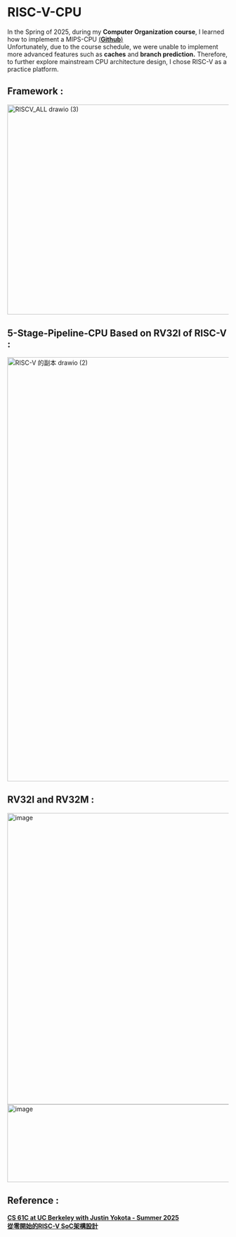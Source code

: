 # RISC-V-CPU
In the Spring of 2025, during my **Computer Organization course**, I learned how to implement a MIPS-CPU [(**Github**)](https://github.com/akira2963753/MIPS-5-stage-pipelined-CPU)   
Unfortunately, due to the course schedule, we were unable to implement more advanced features such as **caches** and **branch prediction.** Therefore, to further explore mainstream CPU architecture design, I chose RISC-V as a practice platform.  
  
## Framework :  
<img width="617.4" height="477.4" alt="RISCV_ALL drawio (3)" src="https://github.com/user-attachments/assets/9d67d304-47b1-4591-be26-7a1e44f2c6ed" />   
  
## 5-Stage-Pipeline-CPU Based on RV32I of RISC-V  :    
<img width="2147" height="964" alt="RISC-V 的副本 drawio (2)" src="https://github.com/user-attachments/assets/8f9f5783-ba46-4b96-a9de-866a14257a65" />  

## RV32I and RV32M :  
<img width="570" height="662" alt="image" src="https://github.com/user-attachments/assets/17bd8742-7456-4b52-8ced-78caf17fa577" />  
<img width="570" height="177" alt="image" src="https://github.com/user-attachments/assets/79486f22-eb21-4a10-b238-a6f51e0e17cb" />

## Reference :  
[**CS 61C at UC Berkeley with Justin Yokota - Summer 2025**](https://cs61c.org/su25/)    
[**從零開始的RISC-V SoC架構設計**](https://hackmd.io/@w4K9apQGS8-NFtsnFXutfg/B1Re5uGa5#CPU%E6%9E%B6%E6%A7%8B)   
